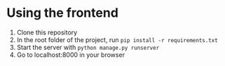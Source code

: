 # Using the frontend
1. Clone this repository
2. In the root folder of the project, run `pip install -r requirements.txt`
3. Start the server with `python manage.py runserver`
4. Go to localhost:8000 in your browser
